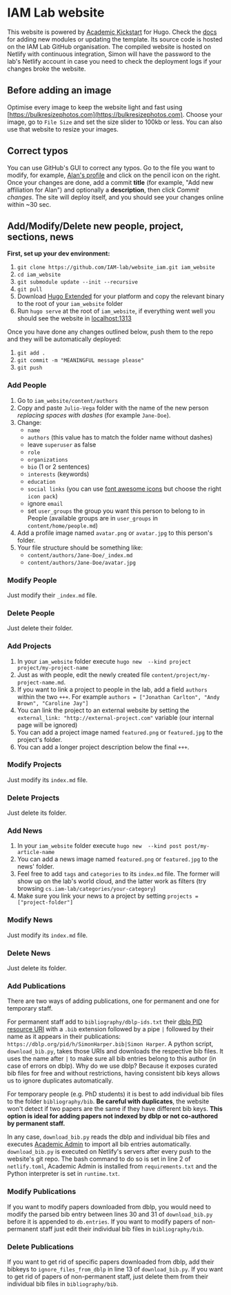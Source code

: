 # IAM Lab website

This website is powered by [Academic Kickstart](https://sourcethemes.com/academic/) for Hugo. Check the [docs](https://sourcethemes.com/academic/docs/page-builder/) for adding new modules or updating the template. Its source code is hosted on the IAM Lab GitHub organisation. The compiled website is hosted on Netlify with continuous integration, Simon will have the password to the lab's Netlify account in case you need to check the deployment logs if your changes broke the website.

## Before adding an image
Optimise every image to keep the website light and fast using [https://bulkresizephotos.com](https://bulkresizephotos.com). Choose your image, go to `File Size` and set the size slider to 100kb or less. You can also use that website to resize your images.

## Correct typos

You can use GitHub's GUI to correct any typos. Go to the file you want to modify, for example, [Alan's profile](https://github.com/IAM-lab/website_iam/blob/master/content/authors/Alan-Davies/_index.md) and click on the pencil icon on the right. Once your changes are done, add a commit **title** (for example, "Add new affiliation for Alan") and optionally a **description**, then click _Commit changes_. The site will deploy itself, and you should see your changes online within ~30 sec.

## Add/Modify/Delete new people, project, sections, news

**First, set up your dev environment:**

1. `git clone https://github.com/IAM-lab/website_iam.git iam_website`
2. `cd iam_website`
3. `git submodule update --init --recursive`
4. `git pull`
5. Download [Hugo Extended](https://github.com/gohugoio/hugo/releases) for your platform and copy the relevant binary to the root of your `iam_website` folder
6. Run `hugo serve` at the root of `iam_website`, if everything went well you should see the website in [localhost:1313](http://localhost:1313)

Once you have done any changes outlined below, push them to the repo and they will be automatically deployed:

1. `git add .`
2. `git commit -m "MEANINGFUL message please"`
3. `git push`

### Add People

1. Go to `iam_website/content/authors`
2. Copy and paste `Julio-Vega` folder with the name of the new person _replacing spaces with dashes_ (for example `Jane-Doe`).
3. Change:
   -  `name`
   -  `authors` (this value has to match the folder name without dashes)
   -  leave `superuser` as false
   -  `role`
   -  `organizations`
   -  `bio` (1 or 2 sentences)
   -  `interests` (keywords)
   -  `education`
   -  `social links` (you can use [font awesome icons](https://fontawesome.com/icons?d=gallery) but choose the right `icon pack`)
   -  ignore `email`
   -  set `user_groups` the group you want this person to belong to in People (available groups are in `user_groups` in `content/home/people.md`)
4.  Add a profile image named `avatar.png` or `avatar.jpg` to this person's folder.
5.  Your file structure should be something like:
    - `content/authors/Jane-Doe/_index.md`
    - `content/authors/Jane-Doe/avatar.jpg`

### Modify People

Just modify their `_index.md` file.

### Delete People

Just delete their folder.

### Add Projects

1. In your `iam_website` folder execute `hugo new  --kind project project/my-project-name`
2. Just as with people, edit the newly created file `content/project/my-project-name.md`.
3. If you want to link a project to people in the lab, add a field `authors` within the two `+++`. For example `authors = ["Jonathan Carlton", "Andy Brown", "Caroline Jay"]`
4. You can link the project to an external website by setting the `external_link: "http://external-project.com"` variable (our internal page will be ignored)
5. You can add a project image named `featured.png` or `featured.jpg` to the project's folder.
6. You can add a longer project description below the final `+++`.

### Modify Projects

Just modify its `index.md` file.

### Delete Projects

Just delete its folder.

### Add News

1. In your `iam_website` folder execute `hugo new  --kind post post/my-article-name`
2. You can add a news image named `featured.png` or `featured.jpg` to the news' folder.
3. Feel free to add `tags` and `categories`  to its `index.md` file. The former will show up on the lab's world cloud, and the latter work as filters (try browsing `cs.iam-lab/categories/your-category`)
4. Make sure you link your news to a project by setting `projects = ["project-folder"]`

### Modify News

Just modify its `index.md` file.

### Delete News

Just delete its folder.

### Add Publications

There are two ways of adding publications, one for permanent and one for temporary staff.

For permanent staff add to `bibliography/dblp-ids.txt` their [dblp PID resource URI](https://dblp.uni-trier.de/faq/17334565.html) with a `.bib` extension followed by a pipe `|` followed by their name as it appears in their publications: `https://dblp.org/pid/h/SimonHarper.bib|Simon Harper`. A python script, `download_bib.py`, takes those URIs and downloads the respective bib files. It uses the name after `|` to make sure all bib entries belong to this author (in case of errors on dblp). Why do we use dblp? Because it exposes curated bib files for free and without restrictions, having consistent bib keys allows us to ignore duplicates automatically.

For temporary people (e.g. PhD students) it is best to add individual bib files to the folder `bibliography/bib`. **Be careful with duplicates**, the website won't detect if two papers are the same if they have different bib keys. **This option is ideal for adding papers not indexed by dblp or not co-authored by permanent staff.**

In any case, `download_bib.py` reads the dblp and individual bib files and executes [Academic Admin](https://github.com/sourcethemes/academic-admin) to import all bib entries automatically. `download_bib.py` is executed on Netlify's servers after every push to the website's git repo. The bash command to do so is set in line 2 of `netlify.toml`, Academic Admin is installed from `requirements.txt` and the Python interpreter  is set in `runtime.txt`.

### Modify Publications

If you want to modify papers downloaded from dblp, you would need to modify the parsed bib entry between lines 30 and 31 of `download_bib.py` before it is appended to `db.entries`. If you want to modify papers of non-permanent staff just edit their individual bib files in `bibliography/bib`.

### Delete Publications

If you want to get rid of specific papers downloaded from dblp, add their bibkeys to `ignore_files_from_dblp` in line 13 of `download_bib.py`. If you want to get rid of papers of non-permanent staff, just delete them from their individual bib files in `bibliography/bib`.